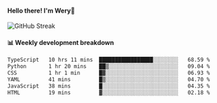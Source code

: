 #### Hello there! I'm Wery👋


![GitHub Streak](https://github-readme-streak-stats.herokuapp.com/?user=weryzebra-yue&theme=swift&hide_border=false&include_all_commits=true)



#### 📊 Weekly development breakdown
<!--START_SECTION:waka-->

```txt
TypeScript   10 hrs 11 mins  █████████████████░░░░░░░░   68.59 %
Python       1 hr 20 mins    ██▒░░░░░░░░░░░░░░░░░░░░░░   09.04 %
CSS          1 hr 1 min      █▓░░░░░░░░░░░░░░░░░░░░░░░   06.93 %
YAML         41 mins         █▒░░░░░░░░░░░░░░░░░░░░░░░   04.70 %
JavaScript   38 mins         █░░░░░░░░░░░░░░░░░░░░░░░░   04.35 %
HTML         19 mins         ▓░░░░░░░░░░░░░░░░░░░░░░░░   02.18 %
```

<!--END_SECTION:waka-->
